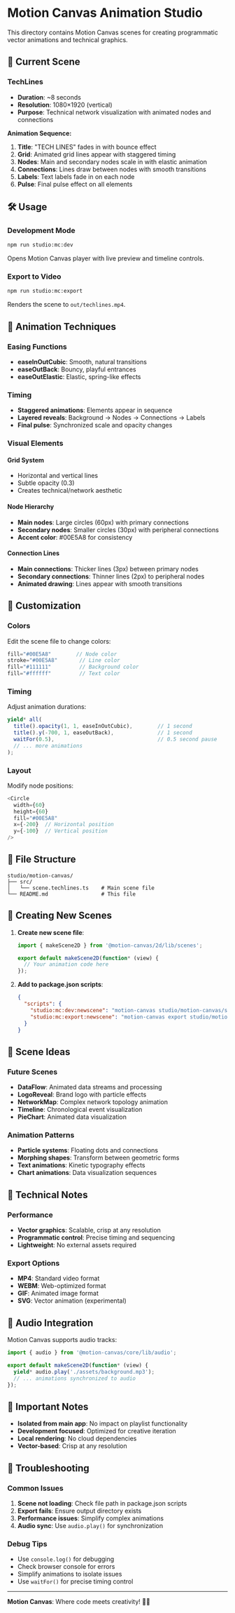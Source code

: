 # Motion Canvas Animation Studio

This directory contains Motion Canvas scenes for creating programmatic vector animations and technical graphics.

## 🎨 Current Scene

### TechLines
- **Duration**: ~8 seconds
- **Resolution**: 1080×1920 (vertical)
- **Purpose**: Technical network visualization with animated nodes and connections

**Animation Sequence:**
1. **Title**: "TECH LINES" fades in with bounce effect
2. **Grid**: Animated grid lines appear with staggered timing
3. **Nodes**: Main and secondary nodes scale in with elastic animation
4. **Connections**: Lines draw between nodes with smooth transitions
5. **Labels**: Text labels fade in on each node
6. **Pulse**: Final pulse effect on all elements

## 🛠 Usage

### Development Mode
```bash
npm run studio:mc:dev
```
Opens Motion Canvas player with live preview and timeline controls.

### Export to Video
```bash
npm run studio:mc:export
```
Renders the scene to `out/techlines.mp4`.

## 🎯 Animation Techniques

### Easing Functions
- **easeInOutCubic**: Smooth, natural transitions
- **easeOutBack**: Bouncy, playful entrances
- **easeOutElastic**: Elastic, spring-like effects

### Timing
- **Staggered animations**: Elements appear in sequence
- **Layered reveals**: Background → Nodes → Connections → Labels
- **Final pulse**: Synchronized scale and opacity changes

### Visual Elements

#### Grid System
- Horizontal and vertical lines
- Subtle opacity (0.3)
- Creates technical/network aesthetic

#### Node Hierarchy
- **Main nodes**: Large circles (60px) with primary connections
- **Secondary nodes**: Smaller circles (30px) with peripheral connections
- **Accent color**: #00E5A8 for consistency

#### Connection Lines
- **Main connections**: Thicker lines (3px) between primary nodes
- **Secondary connections**: Thinner lines (2px) to peripheral nodes
- **Animated drawing**: Lines appear with smooth transitions

## 🎨 Customization

### Colors
Edit the scene file to change colors:
```typescript
fill="#00E5A8"        // Node color
stroke="#00E5A8"       // Line color
fill="#111111"         // Background color
fill="#ffffff"         // Text color
```

### Timing
Adjust animation durations:
```typescript
yield* all(
  title().opacity(1, 1, easeInOutCubic),        // 1 second
  title().y(-700, 1, easeOutBack),              // 1 second
  waitFor(0.5),                                 // 0.5 second pause
  // ... more animations
);
```

### Layout
Modify node positions:
```typescript
<Circle
  width={60}
  height={60}
  fill="#00E5A8"
  x={-200}  // Horizontal position
  y={-100}  // Vertical position
/>
```

## 📁 File Structure

```
studio/motion-canvas/
├── src/
│   └── scene.techlines.ts    # Main scene file
└── README.md                 # This file
```

## 🚀 Creating New Scenes

1. **Create new scene file**:
   ```typescript
   import { makeScene2D } from '@motion-canvas/2d/lib/scenes';
   
   export default makeScene2D(function* (view) {
     // Your animation code here
   });
   ```

2. **Add to package.json scripts**:
   ```json
   {
     "scripts": {
       "studio:mc:dev:newscene": "motion-canvas studio/motion-canvas/src/scene.newscene.ts --open",
       "studio:mc:export:newscene": "motion-canvas export studio/motion-canvas/src/scene.newscene.ts out/newscene.mp4"
     }
   }
   ```

## 🎨 Scene Ideas

### Future Scenes
- **DataFlow**: Animated data streams and processing
- **LogoReveal**: Brand logo with particle effects
- **NetworkMap**: Complex network topology animation
- **Timeline**: Chronological event visualization
- **PieChart**: Animated data visualization

### Animation Patterns
- **Particle systems**: Floating dots and connections
- **Morphing shapes**: Transform between geometric forms
- **Text animations**: Kinetic typography effects
- **Chart animations**: Data visualization sequences

## 🔧 Technical Notes

### Performance
- **Vector graphics**: Scalable, crisp at any resolution
- **Programmatic control**: Precise timing and sequencing
- **Lightweight**: No external assets required

### Export Options
- **MP4**: Standard video format
- **WEBM**: Web-optimized format
- **GIF**: Animated image format
- **SVG**: Vector animation (experimental)

## 🎵 Audio Integration

Motion Canvas supports audio tracks:
```typescript
import { audio } from '@motion-canvas/core/lib/audio';

export default makeScene2D(function* (view) {
  yield* audio.play('./assets/background.mp3');
  // ... animations synchronized to audio
});
```

## 🚫 Important Notes

- **Isolated from main app**: No impact on playlist functionality
- **Development focused**: Optimized for creative iteration
- **Local rendering**: No cloud dependencies
- **Vector-based**: Crisp at any resolution

## 🔧 Troubleshooting

### Common Issues

1. **Scene not loading**: Check file path in package.json scripts
2. **Export fails**: Ensure output directory exists
3. **Performance issues**: Simplify complex animations
4. **Audio sync**: Use `audio.play()` for synchronization

### Debug Tips

- Use `console.log()` for debugging
- Check browser console for errors
- Simplify animations to isolate issues
- Use `waitFor()` for precise timing control

---

**Motion Canvas**: Where code meets creativity! 🎨✨
